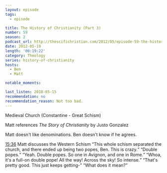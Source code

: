```yaml
---
layout: episode
tags:
  - episode

title: The History of Christianity (Part 3)
number: 59
season: 2
podcast_url: http://thescifichristian.com/2012/05/episode-59-the-history-of-christianity-part-3/
date: 2012-05-19
length: '00:19:22'
category: Theology
series: history-of-christianity
hosts:
  - Ben
  - Matt

notable_moments:

last_listen: 2018-05-15
recommendation: no
recommendation_reason: Not too bad.
---
```

Medieval Church (Constantine - Great Schism)

Matt references <i class="work-title">The Story of Christianity</i> by Justo Gonzalez

Matt doesn't like denominations. Ben doesn't know if he agrees. 

<div class="quote">
  <a class="timestamp tag is-medium is-rounded is-primary" href="http://thescifichristian.com/2012/05/episode-59-the-history-of-christianity-part-3/#t=15:36">15:36</a>
  <span class="quote-context is-size-6">Matt discusses the Western Schism</span>
  <q class="matt">This whole schism separated the church, and there ended up being two popes, Ben. This is crazy.</q>
  <q class="ben">Double popes.</q>
  <q class="matt">Yeah. Double popes. So one in Avignon, and one in Rome.</q>
  <q class="ben">Whoa, it's a full-on double pope! All the way! Across the sky! So intense.</q>
  <q class="matt">That's pretty good. This just keeps getting-</q>
  <q class="ben">What does it mean?</q>
</div>